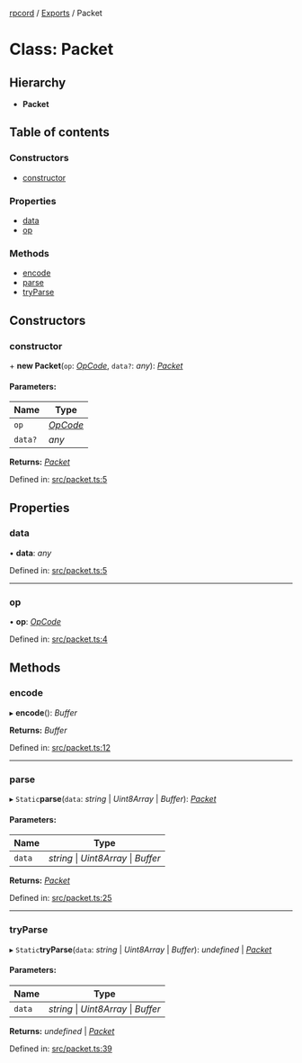 [rpcord](../README.md) / [Exports](../modules.md) / Packet

# Class: Packet

## Hierarchy

* **Packet**

## Table of contents

### Constructors

- [constructor](packet.md#constructor)

### Properties

- [data](packet.md#data)
- [op](packet.md#op)

### Methods

- [encode](packet.md#encode)
- [parse](packet.md#parse)
- [tryParse](packet.md#tryparse)

## Constructors

### constructor

\+ **new Packet**(`op`: [*OpCode*](../enums/opcode.md), `data?`: *any*): [*Packet*](packet.md)

#### Parameters:

Name | Type |
------ | ------ |
`op` | [*OpCode*](../enums/opcode.md) |
`data?` | *any* |

**Returns:** [*Packet*](packet.md)

Defined in: [src/packet.ts:5](https://github.com/DjDeveloperr/RPCord/blob/e541738/src/packet.ts#L5)

## Properties

### data

• **data**: *any*

Defined in: [src/packet.ts:5](https://github.com/DjDeveloperr/RPCord/blob/e541738/src/packet.ts#L5)

___

### op

• **op**: [*OpCode*](../enums/opcode.md)

Defined in: [src/packet.ts:4](https://github.com/DjDeveloperr/RPCord/blob/e541738/src/packet.ts#L4)

## Methods

### encode

▸ **encode**(): *Buffer*

**Returns:** *Buffer*

Defined in: [src/packet.ts:12](https://github.com/DjDeveloperr/RPCord/blob/e541738/src/packet.ts#L12)

___

### parse

▸ `Static`**parse**(`data`: *string* \| *Uint8Array* \| *Buffer*): [*Packet*](packet.md)

#### Parameters:

Name | Type |
------ | ------ |
`data` | *string* \| *Uint8Array* \| *Buffer* |

**Returns:** [*Packet*](packet.md)

Defined in: [src/packet.ts:25](https://github.com/DjDeveloperr/RPCord/blob/e541738/src/packet.ts#L25)

___

### tryParse

▸ `Static`**tryParse**(`data`: *string* \| *Uint8Array* \| *Buffer*): *undefined* \| [*Packet*](packet.md)

#### Parameters:

Name | Type |
------ | ------ |
`data` | *string* \| *Uint8Array* \| *Buffer* |

**Returns:** *undefined* \| [*Packet*](packet.md)

Defined in: [src/packet.ts:39](https://github.com/DjDeveloperr/RPCord/blob/e541738/src/packet.ts#L39)
